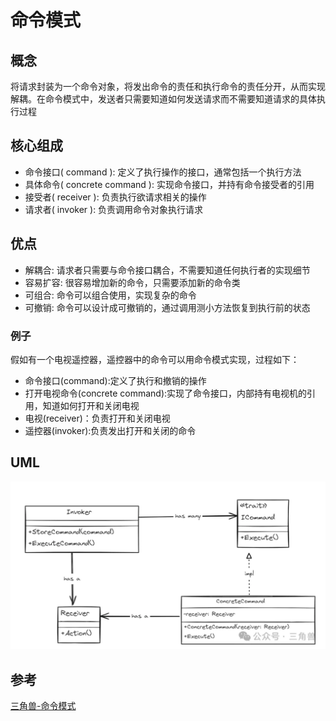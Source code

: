 # 命令模式

## 概念

将请求封装为一个命令对象，将发出命令的责任和执行命令的责任分开，从而实现解耦。在命令模式中，发送者只需要知道如何发送请求而不需要知道请求的具体执行过程

## 核心组成

- 命令接口( command ): 定义了执行操作的接口，通常包括一个执行方法
- 具体命令( concrete command ): 实现命令接口，并持有命令接受者的引用
- 接受者( receiver ): 负责执行欲请求相关的操作
- 请求者( invoker ): 负责调用命令对象执行请求

## 优点

- 解耦合:  请求者只需要与命令接口耦合，不需要知道任何执行者的实现细节
- 容易扩容: 很容易增加新的命令，只需要添加新的命令类
- 可组合: 命令可以组合使用，实现复杂的命令
- 可撤销: 命令可以设计成可撤销的，通过调用测小方法恢复到执行前的状态

### 例子

假如有一个电视遥控器，遥控器中的命令可以用命令模式实现，过程如下：

- 命令接口(command):定义了执行和撤销的操作
- 打开电视命令(concrete command):实现了命令接口，内部持有电视机的引用，知道如何打开和关闭电视
- 电视(receiver)：负责打开和关闭电视
- 遥控器(invoker):负责发出打开和关闭的命令

## UML

![Alt text](image.png)

## 参考

[三角兽-命令模式](https://mp.weixin.qq.com/s?__biz=Mzg5MDE5NDc4MQ==&mid=2247484508&idx=1&sn=2440dfb9aa5dbec0a2f68f5a3c212534&chksm=cfe11a6ef896937842da6b5564d0ca5e80c61a4ab4b036a04a4b1660d185618121fa03e4487f&scene=21#wechat_redirect)

